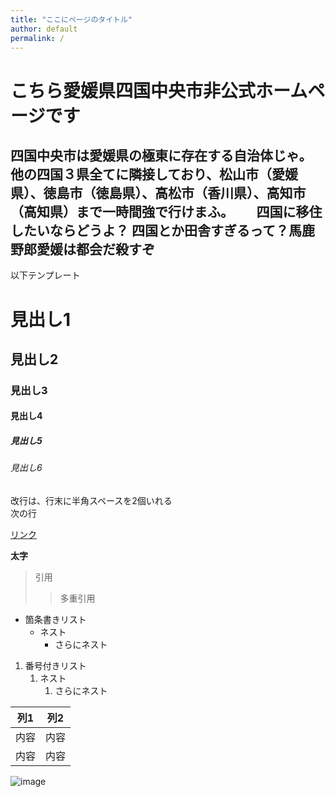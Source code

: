 ```yaml
---
title: "ここにページのタイトル"
author: default
permalink: /
---
```


# こちら愛媛県四国中央市非公式ホームページです

四国中央市は愛媛県の極東に存在する自治体じゃ。　　
他の四国３県全てに隣接しており、松山市（愛媛県）、徳島市（徳島県）、高松市（香川県）、高知市（高知県）まで一時間強で行けまふ。　　
四国に移住したいならどうよ？
四国とか田舎すぎるって？馬鹿野郎愛媛は都会だ殺すぞ
---

以下テンプレート

# 見出し1
## 見出し2
### 見出し3
#### 見出し4
##### 見出し5
###### 見出し6

改行は、行末に半角スペースを2個いれる  
次の行

[リンク](https://www.google.co.jp/)

**太字**

> 引用
>> 多重引用


- 箇条書きリスト
  - ネスト
    - さらにネスト


1. 番号付きリスト
   1. ネスト
      1. さらにネスト

  
| 列1  | 列2  |
|-----|-----|
| 内容  | 内容  |
| 内容  | 内容  |

![image](/220422_GitHubPages/assets/images/logo-150.png)
